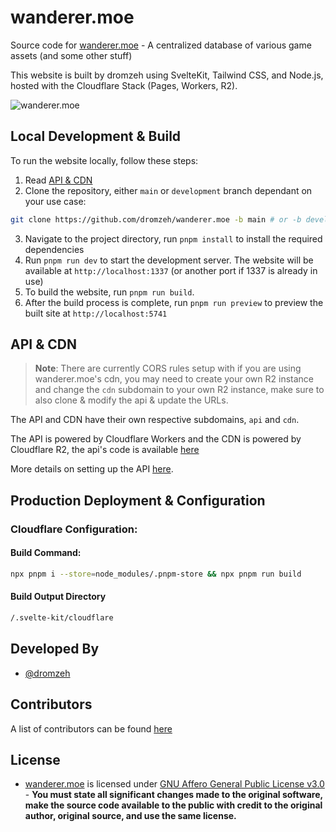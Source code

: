 # wanderer.moe

Source code for [wanderer.moe](https://wanderer.moe) - A centralized database of various game assets (and some other stuff)

This website is built by dromzeh using SvelteKit, Tailwind CSS, and Node.js, hosted with the Cloudflare Stack (Pages, Workers, R2).

![wanderer.moe](https://badges.crowdin.net/wanderermoe/localized.svg)

## Local Development & Build

To run the website locally, follow these steps:

1. Read [API & CDN](#api--cdn)
2. Clone the repository, either `main` or `development` branch dependant on your use case:

```bash
git clone https://github.com/dromzeh/wanderer.moe -b main # or -b development
```

3. Navigate to the project directory, run `pnpm install` to install the required dependencies
4. Run `pnpm run dev` to start the development server. The website will be available at `http://localhost:1337` (or another port if 1337 is already in use)
5. To build the website, run `pnpm run build`.
6. After the build process is complete, run `pnpm run preview` to preview the built site at `http://localhost:5741`

## API & CDN

> **Note**:
> There are currently CORS rules setup with if you are using wanderer.moe's cdn, you may need to create your own R2 instance and change the `cdn` subdomain to your own R2 instance, make sure to also clone & modify the api & update the URLs.

The API and CDN have their own respective subdomains, `api` and `cdn`.

The API is powered by Cloudflare Workers and the CDN is powered by Cloudflare R2, the api's code is available [here](https://git.dromzeh.dev/api.wanderer.moe)

More details on setting up the API [here](https://github.com/dromzeh/api.wanderer.moe#usage).

## Production Deployment & Configuration

### Cloudflare Configuration:

#### Build Command:

```bash
npx pnpm i --store=node_modules/.pnpm-store && npx pnpm run build
```

#### Build Output Directory

```bash
/.svelte-kit/cloudflare
```

## Developed By

- [@dromzeh](https://github.com/dromzeh)

## Contributors

A list of contributors can be found [here](https://wanderer.moe/contributors)

## License

- [wanderer.moe](https://wanderer.moe) is licensed under [GNU Affero General Public License v3.0](LICENSE) - **You must state all significant changes made to the original software, make the source code available to the public with credit to the original author, original source, and use the same license.**